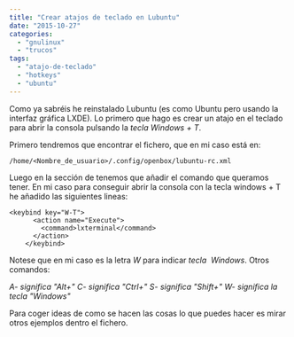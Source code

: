 ```yaml
---
title: "Crear atajos de teclado en Lubuntu"
date: "2015-10-27"
categories: 
  - "gnulinux"
  - "trucos"
tags: 
  - "atajo-de-teclado"
  - "hotkeys"
  - "ubuntu"
---
```


Como ya sabréis he reinstalado Lubuntu (es como Ubuntu pero usando la interfaz gráfica LXDE). Lo primero que hago es crear un atajo en el teclado para abrir la consola pulsando la _tecla Windows + T_.

Primero tendremos que encontrar el fichero, que en mi caso está en:

```
/home/<Nombre_de_usuario>/.config/openbox/lubuntu-rc.xml
```

Luego en la sección de <keyboard> tenemos que añadir el comando que queramos tener. En mi caso para conseguir abrir la consola con la tecla windows + T he añadido las siguientes lineas:

```
<keybind key="W-T">
      <action name="Execute">
        <command>lxterminal</command>
      </action>
    </keybind>
```

Notese que en mi caso es la letra _W_ para indicar _tecla  Windows_. Otros comandos:

_A- significa "Alt+"_ _C- significa "Ctrl+"_ _S- significa "Shift+"_ _W- significa la tecla "Windows"_

Para coger ideas de como se hacen las cosas lo que puedes hacer es mirar otros ejemplos dentro el fichero.
